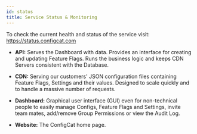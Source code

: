 ```yaml
---
id: status
title: Service Status & Monitoring
---
```

To check the current health and status of the service visit: <a href="https://status.configcat.com" target="_blank">https://status.configcat.com</a>

* **API:** Serves the Dashboard with data. Provides an interface for creating and updating Feature Flags. Runs the business logic and keeps CDN Servers consistent with the Database.
  
* **CDN:** Serving our customers' JSON configuration files containing Feature Flags, Settings and their values. Designed to scale quickly and to handle a massive number of requests.

* **Dashboard:** Graphical user interface (GUI) even for non-technical people to easily manage Configs, Feature Flags and Settings, invite team mates, add/remove Group Permissions or view the Audit Log.

* **Website:** The ConfigCat home page.